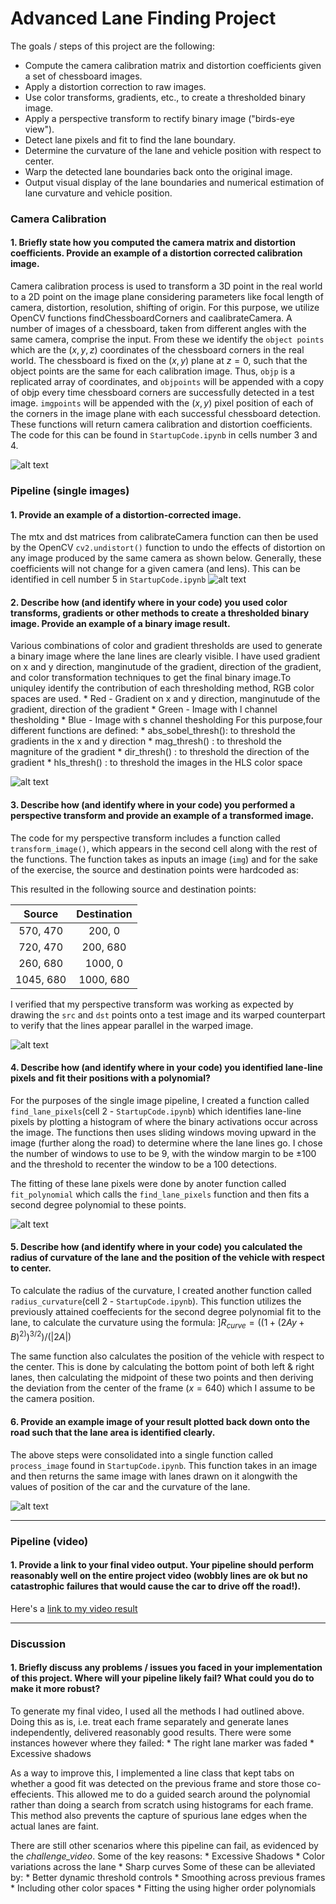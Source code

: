 
# Advanced Lane Finding Project

The goals / steps of this project are the following:

* Compute the camera calibration matrix and distortion coefficients given a set of chessboard images.
* Apply a distortion correction to raw images.
* Use color transforms, gradients, etc., to create a thresholded binary image.
* Apply a perspective transform to rectify binary image ("birds-eye view").
* Detect lane pixels and fit to find the lane boundary.
* Determine the curvature of the lane and vehicle position with respect to center.
* Warp the detected lane boundaries back onto the original image.
* Output visual display of the lane boundaries and numerical estimation of lane curvature and vehicle position.

[//]: # (Image References)

[image1]: ./output_images/camera_distortion.png "Undistorted"
[image2]: ./output_images/Undistorted_image.png "Road Transformed"
[image3]: ./output_images/combined_binary.png "Binary Example"
[image4]: ./output_images/warped_image.png "Warp Example"
[image5]: ./output_images/Curvefitted_image.png "Fit Visual"
[image6]: ./output_images/Final_image.png "Output"


### Camera Calibration

#### 1. Briefly state how you computed the camera matrix and distortion coefficients. Provide an example of a distortion corrected calibration image.
Camera calibration process is used to transform a 3D point in the real world to a 2D point on the image plane considering parameters like focal length of camera, distortion, resolution, shifting of origin. For this purpose, we utilize OpenCV functions findChessboardCorners and caalibrateCamera. A number of images of a chessboard, taken from different angles with the same camera, comprise the input. From these we identify the `object points` which are the $(x, y, z)$ coordinates of the chessboard corners in the real world. The chessboard is fixed on the $(x, y)$ plane at $z=0$, such that the object points are the same for each calibration image.  Thus, `objp` is a replicated array of coordinates, and `objpoints` will be appended with a copy of objp every time chessboard corners are successfully detected in a test image.  `imgpoints` will be appended with the $(x, y)$ pixel position of each of the corners in the image plane with each successful chessboard detection. These functions will return camera calibration and distortion coefficients. The code for this can be found in `StartupCode.ipynb` in cells number 3 and 4.

![alt text][image1]

### Pipeline (single images)

#### 1. Provide an example of a distortion-corrected image.
The mtx and dst matrices from calibrateCamera function can then be used by the OpenCV `cv2.undistort()` function to undo the effects of distortion on any image produced by the same camera as shown below. Generally, these coefficients will not change for a given camera (and lens). This can be identified in cell number 5 in `StartupCode.ipynb` 
![alt text][image2]




#### 2. Describe how (and identify where in your code) you used color transforms, gradients or other methods to create a thresholded binary image.  Provide an example of a binary image result.

Various combinations of color and gradient thresholds are used to generate a binary image where the lane lines are clearly visible. I have used gradient on x and y direction, manginutude of the gradient, direction of the gradient, and color transformation techniques to get the final binary image.To uniquley identify the contribution of each thresholding method, RGB color spaces are used.
        * Red - Gradient on x and y direction, manginutude of the gradient, direction of the gradient
        * Green - Image with l channel thesholding
        * Blue - Image with s channel thesholding
For this purpose,four different functions are defined:
        * abs_sobel_thresh(): to threshold the gradients in the x and y direction
        * mag_thresh() : to threshold the magniture of the gradient
        * dir_thresh() : to threshold the direction of the gradient
        * hls_thresh() : to threshold the images in the HLS color space

![alt text][image3]


#### 3. Describe how (and identify where in your code) you performed a perspective transform and provide an example of a transformed image.

The code for my perspective transform includes a function called `transform_image()`, which appears in the second cell along with the rest of the functions. The function takes as inputs an image (`img`) and for the sake of the exercise, the source and destination points were hardcoded as:

This resulted in the following source and destination points:

| Source        | Destination   | 
|:-------------:|:-------------:| 
|  570, 470     |  200, 0       | 
|  720, 470     |  200, 680     |
|  260, 680     | 1000, 0       |
| 1045, 680     | 1000, 680     |

I verified that my perspective transform was working as expected by drawing the `src` and `dst` points onto a test image and its warped counterpart to verify that the lines appear parallel in the warped image.

![alt text][image4]

#### 4. Describe how (and identify where in your code) you identified lane-line pixels and fit their positions with a polynomial?

For the purposes of the single image pipeline, I created a function called `find_lane_pixels`(cell 2 - `StartupCode.ipynb`) which identifies lane-line pixels by plotting a histogram of where the binary activations occur across the image. The functions then uses sliding windows moving upward in the image (further along the road) to determine where the lane lines go. I chose the number of windows to use to be 9, with the window margin to be $\pm 100$ and the threshold to recenter the window to be a 100 detections. 

The fitting of these lane pixels were done by anoter function called `fit_polynomial` which calls the `find_lane_pixels` function and then fits a second degree polynomial to these points. 

![alt text][image5]

#### 5. Describe how (and identify where in your code) you calculated the radius of curvature of the lane and the position of the vehicle with respect to center.

To calculate the radius of the curvature, I created another function called `radius_curvature`(cell 2 - `StartupCode.ipynb`). This function utilizes the previously attained coeffecients for the second degree polynomial fit to the lane, to calculate the curvature using the formula:
                     ]$R_{curve} = ((1 + (2Ay+B)^{2)})^{3/2})/(|2A|)$

The same function also calculates the position of the vehicle with respect to the center. This is done by calculating the bottom point of both left & right lanes, then  calculating the midpoint of these two points and then deriving the deviation from the center of the frame ($x = 640$) which I assume to be the camera position. 

#### 6. Provide an example image of your result plotted back down onto the road such that the lane area is identified clearly.

The above steps were consolidated into a single function called `process_image` found in `StartupCode.ipynb`. This function takes in an image and then returns the same image with lanes drawn on it alongwith the values of position of the car and the curvature of the lane.

![alt text][image6]

---

### Pipeline (video)

#### 1. Provide a link to your final video output.  Your pipeline should perform reasonably well on the entire project video (wobbly lines are ok but no catastrophic failures that would cause the car to drive off the road!).

Here's a [link to my video result](./output_video/project_video_out.mp4)

---

### Discussion

#### 1. Briefly discuss any problems / issues you faced in your implementation of this project.  Where will your pipeline likely fail?  What could you do to make it more robust?

To generate my final video, I used all the methods I had outlined above. Doing this as is, i.e. treat each frame separately and generate lanes independently, delivered reasonably good results. There were some instances however where they failed:
    * The right lane marker was faded
    * Excessive shadows

As a way to improve this, I implemented a line class that kept tabs on whether a good fit was detected on the previous frame and store those co-effecients. This allowed me to do a guided search around the polynomial rather than doing a search from scratch using histograms for each frame. This method also prevents the capture of spurious lane edges when the actual lanes are faint. 

There are still other scenarios where this pipeline can fail, as evidenced by the *challenge_video*. Some of the key reasons:
    * Excessive Shadows
    * Color variations across the lane
    * Sharp curves
Some of these can be alleviated by:
    * Better dynamic threshold controls
    * Smoothing across previous frames 
    * Including other color spaces
    * Fitting the using higher order polynomials